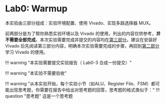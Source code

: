 # Lab0: Warmup

本实验由三部分组成：实验环境配置、使用 Vivado、实现多路选择器 MUX。

前两部分是为了帮你熟悉实验环境以及 Vivado 的使用，列出的内容仅供参考，**并不需要全部完成**。本次实验需要完成并提交的内容均在[第三部分](./Mux.md)。建议在安装好 Vivado 后先阅读第三部分内容，明确本次实验需要完成的步骤，再回到[第二部分](../warmup/Lab0.md)学习 Vivado 的使用。

!!! warning "本实验需要提交实验报告（ Lab0-3 合成一份提交）"

!!! warning "本实验不需要验收"

!!! warning "从本实验开始，每个实验小节（如ALU、Register File、FSM）都可能出现思考题，你需要在报告中给出对思考题的回答，思考题的格式类似于："
    !!! question "思考题"
        这是一个思考题